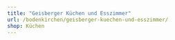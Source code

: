 ```yaml
---
title: "Geisberger Küchen und Esszimmer"
url: /bodenkirchen/geisberger-kuechen-und-esszimmer/
shop: Küchen
---
```

